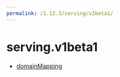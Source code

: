 ```yaml
---
permalink: /1.12.3/serving/v1beta1/
---
```


# serving.v1beta1



* [domainMapping](domainMapping.md)